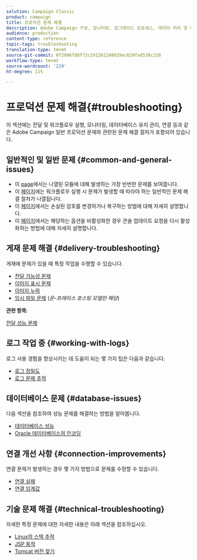 ```yaml
---
solution: Campaign Classic
product: campaign
title: 프로덕션 문제 해결
description: Adobe Campaign 구성, 모니터링, 업그레이드 프로세스, 데이터 처리 및 데이터베이스 유지 관리와 관련된 프로덕션 문제 해결 절차를 살펴보십시오.
audience: production
content-type: reference
topic-tags: troubleshooting
translation-type: tm+mt
source-git-commit: 0f2986f88f72c191262248029ec620fad538c218
workflow-type: tm+mt
source-wordcount: '219'
ht-degree: 11%

---
```



# 프로덕션 문제 해결{#troubleshooting}

이 섹션에는 전달 및 워크플로우 실행, 모니터링, 데이터베이스 유지 관리, 연결 등과 같은 Adobe Campaign 일반 프로덕션 문제와 관련된 문제 해결 절차가 포함되어 있습니다.

## 일반적인 및 일반 문제 {#common-and-general-issues}

* 이 [page](../../production/using/modules-and-frequent-issues.md)에서는 나열된 모듈에 대해 발생하는 가장 빈번한 문제를 보여줍니다.
* 이 [페이지](../../production/using/workflow-execution.md)에는 워크플로우 실행 시 문제가 발생할 때 따라야 하는 일반적인 문제 해결 절차가 나열됩니다.
* 이 [페이지](../../production/using/lost-password.md)에서는 손실된 암호를 변경하거나 복구하는 방법에 대해 자세히 설명합니다.
* 이 [페이지](../../production/using/console-update.md)에서는 해당하는 옵션을 비활성화한 경우 콘솔 업데이트 요청을 다시 활성화하는 방법에 대해 자세히 설명합니다.

## 게재 문제 해결 {#delivery-troubleshooting}

게재에 문제가 있을 때 특정 작업을 수행할 수 있습니다.
* [전달 가능성 문제](../../production/using/performance-and-throughput-issues.md#deliverability_issues)
* [이미지 표시 문제](../../production/using/image-display-issues.md)
* [이미지 누락](../../production/using/images-missing.md)
* [임시 파일 문제](../../production/using/temporary-files.md) (*온-프레미스 호스팅 모델만 해당*)

**관련 항목**:

[전달 성능 문제](../../delivery/using/delivery-performances.md)

## 로그 작업 중 {#working-with-logs}

로그 사용 경험을 향상시키는 데 도움이 되는 몇 가지 팁은 다음과 같습니다.

* [로그 정밀도](../../production/using/log-precision.md)
* [로그 문제 추적](../../production/using/tracking-logs-issues.md)

## 데이터베이스 문제 {#database-issues}

다음 섹션을 참조하여 성능 문제를 해결하는 방법을 알아봅니다.

* [데이터베이스 성능](../../production/using/database-performances.md)
* [Oracle 데이터베이스의 인코딩](../../production/using/encoding-of-the-oracle-database.md)

## 연결 개선 사항 {#connection-improvements}

연결 문제가 발생하는 경우 몇 가지 방법으로 문제를 수정할 수 있습니다.

* [연결 실패](../../production/using/failure-to-connect.md)
* [연결 임계값](../../production/using/connection-thresholds.md)

## 기술 문제 해결 {#technical-troubleshooting}

자세한 특정 문제에 대한 자세한 내용은 아래 섹션을 참조하십시오.

* [Linux의 스택 추적](../../production/using/stack-trace-in-linux.md)
* [JSP 동작](../../production/using/jsp-behavior.md)
* [Tomcat 버전 찾기](../../production/using/locate-tomcat-version.md)